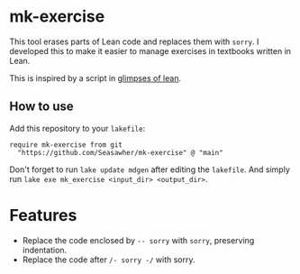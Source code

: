 # mk-exercise

This tool erases parts of Lean code and replaces them with `sorry`. I developed this to make it easier to manage exercises in textbooks written in Lean.

This is inspired by a script in [glimpses of lean](https://github.com/PatrickMassot/GlimpseOfLean/tree/master).

## How to use

Add this repository to your `lakefile`:

```lean
require mk-exercise from git
  "https://github.com/Seasawher/mk-exercise" @ "main"
```

Don't forget to run `lake update mdgen` after editing the `lakefile`. And simply run `lake exe mk_exercise <input_dir> <output_dir>`.

# Features

* Replace the code enclosed by `-- sorry` with `sorry`, preserving indentation.
* Replace the code after `/- sorry -/` with sorry.
